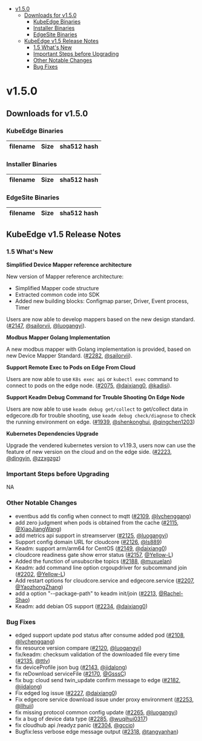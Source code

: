   * [v1.5.0](#v150)
     * [Downloads for v1.5.0](#downloads-for-v150)
        * [KubeEdge Binaries](#kubeedge-binaries)
        * [Installer Binaries](#installer-binaries)
        * [EdgeSite Binaries](#edgesite-binaries)
     * [KubeEdge v1.5 Release Notes](#kubeedge-v15-release-notes)
        * [1.5 What's New](#15-whats-new)
        * [Important Steps before Upgrading](#important-steps-before-upgrading)
        * [Other Notable Changes](#other-notable-changes)
        * [Bug Fixes](#bug-fixes)


# v1.5.0

## Downloads for v1.5.0

### KubeEdge Binaries
| filename | Size | sha512 hash |
| -------- | ---- | ----------- |


### Installer Binaries
| filename | Size | sha512 hash |
| -------- | ---- | ----------- |


### EdgeSite Binaries
| filename | Size | sha512 hash |
| -------- | ---- | ----------- |


## KubeEdge v1.5 Release Notes

### 1.5 What's New

**Simplified Device Mapper reference architecture**

New version of Mapper reference architecture:

- Simplified Mapper code structure
- Extracted common code into SDK
- Added new building blocks: Configmap parser, Driver, Event process, Timer

Users are now able to develop mappers based on the new design standard.([#2147](https://github.com/kubeedge/kubeedge/pull/2147), [@sailorvii](https://github.com/sailorvii), [@luogangyi](https://github.com/luogangyi)).

**Modbus Mapper Golang Implementation**

A new modbus mapper with Golang implementation is provided, based on new Device Mapper Standard. ([#2282](https://github.com/kubeedge/kubeedge/pull/2282), [@sailorvii](https://github.com/sailorvii)). 

**Support Remote Exec to Pods on Edge From Cloud**

Users are now able to use `K8s exec api` or `kubectl exec` command to connect to pods on the edge node. ([#2075](https://github.com/kubeedge/kubeedge/pull/2075), [@daixiang0](https://github.com/daixiang0), [@kadisi](https://github.com/kadisi)).

**Support Keadm Debug Command for Trouble Shooting On Edge Node**

Users are now able to use `keadm debug get/collect` to get/collect data in edgecore.db for trouble shooting, 
use `keadm debug check/diagnose` to check the running environment on edge. ([#1939](https://github.com/kubeedge/kubeedge/pull/1939), [@shenkonghui](https://github.com/shenkonghui), [@qingchen1203](https://github.com/qingchen1203))

**Kubernetes Dependencies Upgrade**

Upgrade the vendered kubernetes version to v1.19.3, users now can use the feature of new version
on the cloud and on the edge side. ([#2223](https://github.com/kubeedge/kubeedge/pull/2223), [@dingyin](https://github.com/dingyin), [@zzxgzgz](https://github.com/zzxgzgz))

### Important Steps before Upgrading

NA

### Other Notable Changes

- eventbus add tls config when connect to mqtt ([#2109](https://github.com/kubeedge/kubeedge/pull/2109), [@lvchenggang](https://github.com/lvchenggang))
- add zero judgment when pods is obtained from the cache ([#2115](https://github.com/kubeedge/kubeedge/pull/2115), [@XiaoJiangWang](https://github.com/XiaoJiangWang))
- add metrics api support in streamserver ([#2125](https://github.com/kubeedge/kubeedge/pull/2125), [@luogangyi](https://github.com/luogangyi))
- Support config domain URL for cloudcore ([#2126](https://github.com/kubeedge/kubeedge/pull/2126), [@ls889](https://github.com/ls889))
- Keadm: support arm/arm64 for CentOS ([#2149](https://github.com/kubeedge/kubeedge/pull/2149), [@daixiang0](https://github.com/daixiang0))
- cloudcore readiness gate show error status ([#2157](https://github.com/kubeedge/kubeedge/pull/2157), [@Yellow-L](https://github.com/Yellow-L))
- Added the function of unsubscribe topics ([#2188](https://github.com/kubeedge/kubeedge/pull/2188), [@muxuelan](https://github.com/muxuelan))
- Keadm: add command line option crgoupdriver for subcommand join ([#2202](https://github.com/kubeedge/kubeedge/pull/2202), [@Yellow-L](https://github.com/Yellow-L))
- Add restart options for cloudcore.service and edgecore.service ([#2207](https://github.com/kubeedge/kubeedge/pull/2207), [@YaozhongZhang](https://github.com/YaozhongZhang))
- add a option "--package-path" to keadm init/join ([#2213](https://github.com/kubeedge/kubeedge/pull/2213), [@Rachel-Shao](https://github.com/Rachel-Shao))
- Keadm: add debian OS support ([#2234](https://github.com/kubeedge/kubeedge/pull/2234), [@daixiang0](https://github.com/daixiang0))



### Bug Fixes

- edged support update pod status after consume added pod ([#2108](https://github.com/kubeedge/kubeedge/pull/2108), [@lvchenggang](https://github.com/lvchenggang))
- fix resource version compare ([#2120](https://github.com/kubeedge/kubeedge/pull/2120), [@luogangyi](https://github.com/luogangyi))
- fix/keadm: checksum validation of the downloaded file every time ([#2135](https://github.com/kubeedge/kubeedge/pull/2135), [@ttlv](https://github.com/ttlv))
- fix deviceProfile json bug ([#2143](https://github.com/kubeedge/kubeedge/pull/2143), [@jidalong](https://github.com/jidalong))
- fix reDownload serviceFile ([#2170](https://github.com/kubeedge/kubeedge/pull/2170), [@GsssC](https://github.com/GsssC))
- fix bug: cloud send twin_update confirm message to edge ([#2182](https://github.com/kubeedge/kubeedge/pull/2182), [@jidalong](https://github.com/jidalong))
- Fix edged log issue ([#2227](https://github.com/kubeedge/kubeedge/pull/2227), [@daixiang0](https://github.com/daixiang0))
- Fix edgecore service download issue under proxy environment ([#2253](https://github.com/kubeedge/kubeedge/pull/2253), [@llhuii](https://github.com/llhuii))
- fix missing protocol common config update ([#2265](https://github.com/kubeedge/kubeedge/pull/2265), [@luogangyi](https://github.com/luogangyi))
- fix a bug of device data type ([#2285](https://github.com/kubeedge/kubeedge/pull/2285), [@wuqihui0317](https://github.com/wuqihui0317))
- fix cloudhub api /readyz panic ([#2304](https://github.com/kubeedge/kubeedge/pull/2304), [@gccio](https://github.com/gccio))
- Bugfix:less verbose edge message output ([#2318](https://github.com/kubeedge/kubeedge/pull/2318), [@tangyanhan](https://github.com/tangyanhan))
